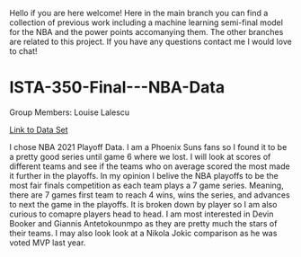 Hello if you are here welcome! Here in the main branch you can find a collection of previous work including a machine learning semi-final model for the NBA and the power points accomanying them. The other branches are related to this project. If you have any questions contact me I would love to chat!




# ISTA-350-Final---NBA-Data

Group Members: Louise Lalescu

[Link to Data Set](https://www.nbastuffer.com/2020-2021-nba-player-stats/")

I chose NBA 2021 Playoff Data. I am a Phoenix Suns fans so I found it to be a pretty good series until game 6 where we lost. I will look at scores of different teams and see if the teams who on average scored the most made it further in the playoffs. In my opinion I belive the NBA playoffs to be the most fair finals competition as each team plays a 7 game series. Meaning, there are 7 games first team to reach 4 wins, wins the series, and advances to next the game in the playoffs. It is broken down by player so I am also curious to comapre players head to head. I am most interested in Devin Booker and Giannis Antetokounmpo as they are pretty much the stars of their teams. I may also look look at a Nikola Jokic comparison as he was voted MVP last year. 
